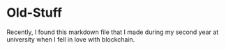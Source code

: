 # Old-Stuff
Recently, I found this markdown file that I made during my second year at university when I fell in love with blockchain.
